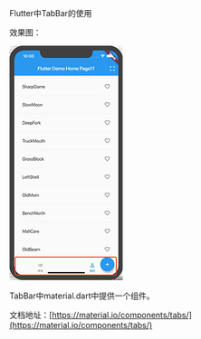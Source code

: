 Flutter中TabBar的使用

效果图：

![](/assets/imrrport.png)

TabBar中material.dart中提供一个组件。

文档地址：[https://material.io/components/tabs/](https://material.io/components/tabs/)

